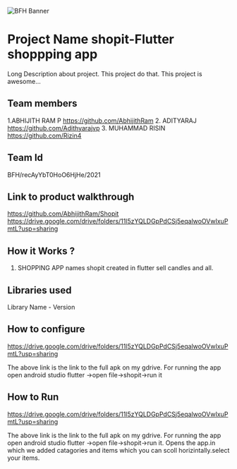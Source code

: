 ![BFH Banner](https://trello-attachments.s3.amazonaws.com/542e9c6316504d5797afbfb9/542e9c6316504d5797afbfc1/39dee8d993841943b5723510ce663233/Frame_19.png)
# Project Name shopit-Flutter shoppping app
Long Description about project. This project do that. This project is awesome...
## Team members
1.ABHIJITH RAM P https://github.com/AbhijithRam
2. ADITYARAJ https://github.com/Adithyarajvp
3. MUHAMMAD RISIN https://github.com/Rizin4
## Team Id
BFH/recAyYbT0HoO6HjHe/2021

## Link to product walkthrough
https://github.com/AbhijithRam/Shopit
https://drive.google.com/drive/folders/11l5zYQLDGpPdCSj5eqalwoOVwIxuPmtL?usp=sharing
## How it Works ?
1. SHOPPING APP names shopit created in flutter sell candles and all.
## Libraries used
Library Name - Version
## How to configure
https://drive.google.com/drive/folders/11l5zYQLDGpPdCSj5eqalwoOVwIxuPmtL?usp=sharing

The above link is the link to the full apk on my gdrive. For running the app open android studio flutter ->open file->shopit->run it 
## How to Run
https://drive.google.com/drive/folders/11l5zYQLDGpPdCSj5eqalwoOVwIxuPmtL?usp=sharing

The above link is the link to the full apk on my gdrive. For running the app open android studio flutter ->open file->shopit->run it.
Opens the app.in which we added catagories and items which you can scoll horizintally.select your items.
